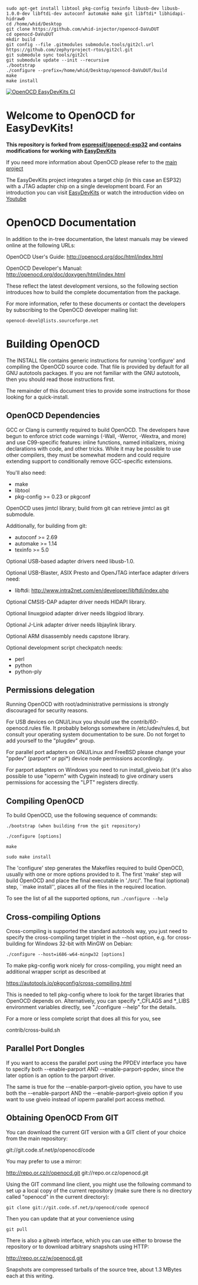 ```
sudo apt-get install libtool pkg-config texinfo libusb-dev libusb-1.0.0-dev libftdi-dev autoconf automake make git libftdi* libhidapi-hidraw0
cd /home/whid/Desktop
git clone https://github.com/whid-injector/openocd-DaVuDUT
cd openocd-DaVuDUT
mkdir build
git config --file .gitmodules submodule.tools/git2cl.url https://github.com/zephyrproject-rtos/git2cl.git
git submodule sync tools/git2cl
git submodule update --init --recursive
./bootstrap
./configure --prefix=/home/whid/Desktop/openocd-DaVuDUT/build
make
make install
```



[![OpenOCD EasyDevKits CI](https://github.com/EasyDevKits/openocd-easydevkits/actions/workflows/OpenOCD%20EasyDevKits%20CI.yml/badge.svg)](https://github.com/EasyDevKits/openocd-easydevkits/actions/workflows/OpenOCD%20EasyDevKits%20CI.yml)

# Welcome to OpenOCD for EasyDevKits!

**This repository is forked from [espressif/openocd-esp32](https://github.com/espressif/openocd-esp32) and contains modifications for working with [EasyDevKits](https://www.easydevkits.com/)**

If you need more information about OpenOCD please refer to the [main project](https://openocd.org/)

The EasyDevKits project integrates a target chip (in this case an ESP32) with a JTAG adapter chip on a single development board.
For an introduction you can visit [EasyDevKits](https://www.easydevkits.com/) or watch the introduction video on [Youtube](https://www.youtube.com/watch?v=Hq00uXbZy-M)

# OpenOCD Documentation

In addition to the in-tree documentation, the latest manuals may be
viewed online at the following URLs:

  OpenOCD User's Guide:
    http://openocd.org/doc/html/index.html

  OpenOCD Developer's Manual:
    http://openocd.org/doc/doxygen/html/index.html

These reflect the latest development versions, so the following section
introduces how to build the complete documentation from the package.

For more information, refer to these documents or contact the developers
by subscribing to the OpenOCD developer mailing list:

	openocd-devel@lists.sourceforge.net

# Building OpenOCD

The INSTALL file contains generic instructions for running 'configure'
and compiling the OpenOCD source code. That file is provided by
default for all GNU autotools packages. If you are not familiar with
the GNU autotools, then you should read those instructions first.

The remainder of this document tries to provide some instructions for
those looking for a quick-install.

## OpenOCD Dependencies

GCC or Clang is currently required to build OpenOCD. The developers
have begun to enforce strict code warnings (-Wall, -Werror, -Wextra,
and more) and use C99-specific features: inline functions, named
initializers, mixing declarations with code, and other tricks. While
it may be possible to use other compilers, they must be somewhat
modern and could require extending support to conditionally remove
GCC-specific extensions.

You'll also need:

- make
- libtool
- pkg-config >= 0.23 or pkgconf

OpenOCD uses jimtcl library; build from git can retrieve jimtcl as git
submodule.

Additionally, for building from git:

- autoconf >= 2.69
- automake >= 1.14
- texinfo >= 5.0

Optional USB-based adapter drivers need libusb-1.0.

Optional USB-Blaster, ASIX Presto and OpenJTAG interface adapter
drivers need:
  - libftdi: http://www.intra2net.com/en/developer/libftdi/index.php

Optional CMSIS-DAP adapter driver needs HIDAPI library.

Optional linuxgpiod adapter driver needs libgpiod library.

Optional J-Link adapter driver needs libjaylink library.

Optional ARM disassembly needs capstone library.

Optional development script checkpatch needs:

- perl
- python
- python-ply

## Permissions delegation

Running OpenOCD with root/administrative permissions is strongly
discouraged for security reasons.

For USB devices on GNU/Linux you should use the contrib/60-openocd.rules
file. It probably belongs somewhere in /etc/udev/rules.d, but
consult your operating system documentation to be sure. Do not forget
to add yourself to the "plugdev" group.

For parallel port adapters on GNU/Linux and FreeBSD please change your
"ppdev" (parport* or ppi*) device node permissions accordingly.

For parport adapters on Windows you need to run install_giveio.bat
(it's also possible to use "ioperm" with Cygwin instead) to give
ordinary users permissions for accessing the "LPT" registers directly.

## Compiling OpenOCD

To build OpenOCD, use the following sequence of commands:

  ```./bootstrap (when building from the git repository)```
  
  ```./configure [options]```
  
  ```make```
  
  ```sudo make install```

The 'configure' step generates the Makefiles required to build
OpenOCD, usually with one or more options provided to it. The first
'make' step will build OpenOCD and place the final executable in
'./src/'. The final (optional) step, ``make install'', places all of
the files in the required location.

To see the list of all the supported options, run
  ```./configure --help```

## Cross-compiling Options

Cross-compiling is supported the standard autotools way, you just need
to specify the cross-compiling target triplet in the --host option,
e.g. for cross-building for Windows 32-bit with MinGW on Debian:

  ```./configure --host=i686-w64-mingw32 [options]```

To make pkg-config work nicely for cross-compiling, you might need an
additional wrapper script as described at

  https://autotools.io/pkgconfig/cross-compiling.html

This is needed to tell pkg-config where to look for the target
libraries that OpenOCD depends on. Alternatively, you can specify
*_CFLAGS and *_LIBS environment variables directly, see "./configure
--help" for the details.

For a more or less complete script that does all this for you, see

  contrib/cross-build.sh

## Parallel Port Dongles

If you want to access the parallel port using the PPDEV interface you
have to specify both --enable-parport AND --enable-parport-ppdev, since
the later option is an option to the parport driver.

The same is true for the --enable-parport-giveio option, you have to
use both the --enable-parport AND the --enable-parport-giveio option
if you want to use giveio instead of ioperm parallel port access
method.


## Obtaining OpenOCD From GIT

You can download the current GIT version with a GIT client of your
choice from the main repository:

   git://git.code.sf.net/p/openocd/code

You may prefer to use a mirror:

   http://repo.or.cz/r/openocd.git
   git://repo.or.cz/openocd.git

Using the GIT command line client, you might use the following command
to set up a local copy of the current repository (make sure there is no
directory called "openocd" in the current directory):

   ```git clone git://git.code.sf.net/p/openocd/code openocd```

Then you can update that at your convenience using

   ```git pull```

There is also a gitweb interface, which you can use either to browse
the repository or to download arbitrary snapshots using HTTP:

   http://repo.or.cz/w/openocd.git

Snapshots are compressed tarballs of the source tree, about 1.3 MBytes
each at this writing.
